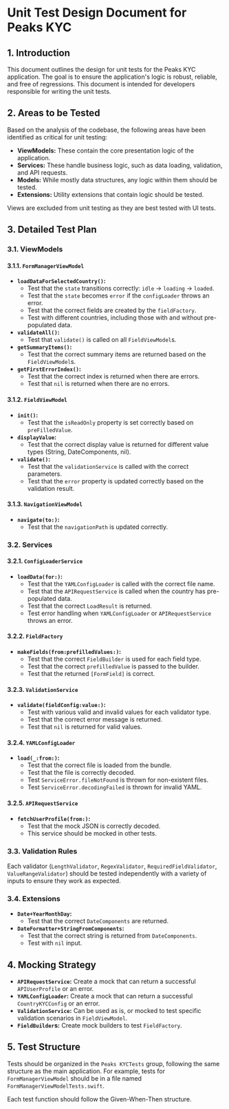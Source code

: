 
# Unit Test Design Document for Peaks KYC

## 1. Introduction

This document outlines the design for unit tests for the Peaks KYC application. The goal is to ensure the application's logic is robust, reliable, and free of regressions. This document is intended for developers responsible for writing the unit tests.

## 2. Areas to be Tested

Based on the analysis of the codebase, the following areas have been identified as critical for unit testing:

- **ViewModels:** These contain the core presentation logic of the application.
- **Services:** These handle business logic, such as data loading, validation, and API requests.
- **Models:** While mostly data structures, any logic within them should be tested.
- **Extensions:** Utility extensions that contain logic should be tested.

Views are excluded from unit testing as they are best tested with UI tests.

## 3. Detailed Test Plan

### 3.1. ViewModels

#### 3.1.1. `FormManagerViewModel`

- **`loadDataForSelectedCountry()`:**
    - Test that the `state` transitions correctly: `idle` -> `loading` -> `loaded`.
    - Test that the `state` becomes `error` if the `configLoader` throws an error.
    - Test that the correct fields are created by the `fieldFactory`.
    - Test with different countries, including those with and without pre-populated data.
- **`validateAll()`:**
    - Test that `validate()` is called on all `FieldViewModel`s.
- **`getSummaryItems()`:**
    - Test that the correct summary items are returned based on the `FieldViewModel`s.
- **`getFirstErrorIndex()`:**
    - Test that the correct index is returned when there are errors.
    - Test that `nil` is returned when there are no errors.

#### 3.1.2. `FieldViewModel`

- **`init()`:**
    - Test that the `isReadOnly` property is set correctly based on `preFilledValue`.
- **`displayValue`:**
    - Test that the correct display value is returned for different value types (String, DateComponents, nil).
- **`validate()`:**
    - Test that the `validationService` is called with the correct parameters.
    - Test that the `error` property is updated correctly based on the validation result.

#### 3.1.3. `NavigationViewModel`

- **`navigate(to:)`:**
    - Test that the `navigationPath` is updated correctly.

### 3.2. Services

#### 3.2.1. `ConfigLoaderService`

- **`loadData(for:)`:**
    - Test that the `YAMLConfigLoader` is called with the correct file name.
    - Test that the `APIRequestService` is called when the country has pre-populated data.
    - Test that the correct `LoadResult` is returned.
    - Test error handling when `YAMLConfigLoader` or `APIRequestService` throws an error.

#### 3.2.2. `FieldFactory`

- **`makeFields(from:prefilledValues:)`:**
    - Test that the correct `FieldBuilder` is used for each field type.
    - Test that the correct `prefilledValue` is passed to the builder.
    - Test that the returned `[FormField]` is correct.

#### 3.2.3. `ValidationService`

- **`validate(fieldConfig:value:)`:**
    - Test with various valid and invalid values for each validator type.
    - Test that the correct error message is returned.
    - Test that `nil` is returned for valid values.

#### 3.2.4. `YAMLConfigLoader`

- **`load(_:from:)`:**
    - Test that the correct file is loaded from the bundle.
    - Test that the file is correctly decoded.
    - Test `ServiceError.fileNotFound` is thrown for non-existent files.
    - Test `ServiceError.decodingFailed` is thrown for invalid YAML.

#### 3.2.5. `APIRequestService`

- **`fetchUserProfile(from:)`:**
    - Test that the mock JSON is correctly decoded.
    - This service should be mocked in other tests.

### 3.3. Validation Rules

Each validator (`LengthValidator`, `RegexValidator`, `RequiredFieldValidator`, `ValueRangeValidator`) should be tested independently with a variety of inputs to ensure they work as expected.

### 3.4. Extensions

- **`Date+YearMonthDay`:**
    - Test that the correct `DateComponents` are returned.
- **`DateFormatter+StringFromComponents`:**
    - Test that the correct string is returned from `DateComponents`.
    - Test with `nil` input.

## 4. Mocking Strategy

- **`APIRequestService`:** Create a mock that can return a successful `APIUserProfile` or an error.
- **`YAMLConfigLoader`:** Create a mock that can return a successful `CountryKYCConfig` or an error.
- **`ValidationService`:** Can be used as is, or mocked to test specific validation scenarios in `FieldViewModel`.
- **`FieldBuilder`s:** Create mock builders to test `FieldFactory`.

## 5. Test Structure

Tests should be organized in the `Peaks KYCTests` group, following the same structure as the main application. For example, tests for `FormManagerViewModel` should be in a file named `FormManagerViewModelTests.swift`.

Each test function should follow the Given-When-Then structure.
